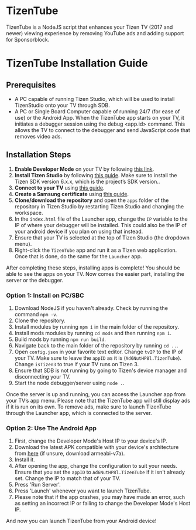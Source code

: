 # TizenTube

TizenTube is a NodeJS script that enhances your Tizen TV (2017 and newer) viewing experience by removing YouTube ads and adding support for Sponsorblock.

# TizenTube Installation Guide

## Prerequisites

- A PC capable of running Tizen Studio, which will be used to install TizenStudio onto your TV through SDB.
- A PC or Single Board Computer capable of running 24/7 (for ease of use) or the Android App. When the TizenTube app starts on your TV, it initiates a debugger session using the debug <app.id> command. This allows the TV to connect to the debugger and send JavaScript code that removes video ads.

## Installation Steps

1. **Enable Developer Mode** on your TV by following [this link](https://developer.samsung.com/smarttv/develop/getting-started/using-sdk/tv-device.html).
2. **Install Tizen Studio** by following [this guide](https://developer.samsung.com/smarttv/develop/getting-started/setting-up-sdk/installing-tv-sdk.html). Make sure to install the Tizen SDK version 6.x.x, which is the project’s SDK version..
3. **Connect to your TV** using [this guide](https://developer.samsung.com/smarttv/develop/getting-started/using-sdk/tv-device.html#:~:text=Connect%20the%20TV%20to%20the%20SDK%3A).
4. **Create a Samsung certificate** using [this guide](https://developer.samsung.com/smarttv/develop/getting-started/setting-up-sdk/creating-certificates.html).
5. **Clone/download the repository** and open the `apps` folder of the repository in Tizen Studio by restarting Tizen Studio and changing the workspace.
6. In the `index.html` file of the Launcher app, change the `IP` variable to the IP of where your debugger will be installed. This could also be the IP of your android device if you plan on using that instead.
7. Ensure that your TV is selected at the top of Tizen Studio (the dropdown menu).
8. Right-click the `TizenTube` app and run it as a Tizen web application. Once that is done, do the same for the `Launcher` app.

After completing these steps, installing apps is complete! You should be able to see the apps on your TV. Now comes the easier part, installing the server or the debugger.

### Option 1: Install on PC/SBC

1. Download NodeJS if you haven't already. Check by running the command `npm -v`.
2. Clone the repository.
3. Install modules by running `npm i` in the main folder of the repository.
4. Install mods modules by running `cd mods` and then running `npm i`.
5. Build mods by running `npm run build`.
6. Navigate back to the main folder of the repository by running `cd ..`.
7. Open `config.json` in your favorite text editor. Change `tvIP` to the IP of your TV. Make sure to leave the `appID` as it is (`Ad6NutHP8l.TizenTube`). Change `isTizen3` to true if your TV runs on Tizen 3.
8. Ensure that SDB is not running by going to Tizen's device manager and disconnecting your TV.
9. Start the node debugger/server using `node .`.

Once the server is up and running, you can access the Launcher app from your TV’s app menu. Please note that the TizenTube app will still display ads if it is run on its own. To remove ads, make sure to launch TizenTube through the Launcher app, which is connected to the server.

### Option 2: Use The Android App

1. First, change the Developer Mode's Host IP to your device's IP.
2. Download the latest APK compatible with your device's architecture from [here](https://github.com/reisxd/TizenTube/releases/tag/v1.1.2) (if unsure, download armeabi-v7a).
3. Install it.
4. After opening the app, change the configuration to suit your needs. Ensure that you set the `appID` to `Ad6NutHP8l.TizenTube` if it isn't already set. Change the IP to match that of your TV.
5. Press 'Run Server'.
6. Press 'Launch' whenever you want to launch TizenTube.
7. Please note that if the app crashes, you may have made an error, such as setting an incorrect IP or failing to change the Developer Mode's Host IP.

And now you can launch TizenTube from your Android device!
